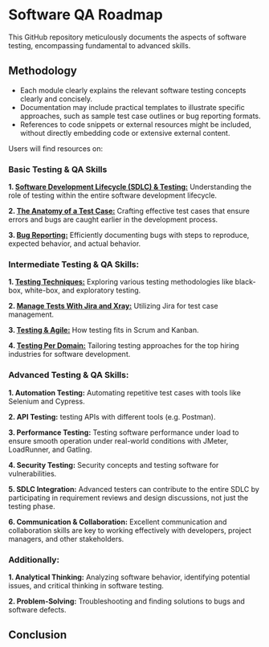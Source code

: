 # Software QA Roadmap

This GitHub repository meticulously documents the aspects of software testing, encompassing fundamental to advanced skills.

## Methodology

- Each module clearly explains the relevant software testing concepts clearly and concisely.
- Documentation may include practical templates to illustrate specific approaches, such as sample test case outlines or bug reporting formats.
- References to code snippets or external resources might be included, without directly embedding code or extensive external content.

Users will find resources on:

### Basic Testing & QA Skills

**1. [Software Development Lifecycle (SDLC) & Testing:](https://github.com/AilenM93/softwareqa/tree/4a16ba48383a24a8a1b2e7a78c6c3090e3c2a3f9/00-SOFTWARE-DEVELOPMENT-LIFECYCLE-SDLC)** Understanding the role of testing within the entire software development lifecycle.

**2. [The Anatomy of a Test Case:](https://github.com/amandaestevez/softwareqa/tree/03531fd396603668277c9fbfa25d723c2469f1d0/01-TEST-CASES)** Crafting effective test cases that ensure errors and bugs are caught earlier in the development process.

**3. [Bug Reporting:](https://github.com/amandaestevez/softwareqa/tree/f76ecaf851d7ed7cf56cf84a268a7330aa8f9e80/02-BUG-REPORTING)** Efficiently documenting bugs with steps to reproduce, expected behavior, and actual behavior.

### Intermediate Testing & QA Skills:

**1. [Testing Techniques:](https://github.com/amandaestevez/softwareqa/tree/f6f74e209ec8fa73e928a1d5bcf9c5ec0ee1637c/03-TESTING-TECHNIQUES)** Exploring various testing methodologies like black-box, white-box, and exploratory testing.

**2. [Manage Tests With Jira and Xray:](https://github.com/amandaestevez/softwareqa/blob/de1f6b6a3cfe5a08bfffca3e5dc726907a7b456f/04-TEST-MANAGEMENT-TOOLS/README.md)**  Utilizing Jira for test case management.

**3. [Testing & Agile:](https://github.com/amandaestevez/softwareqa/tree/df85adf828ac8e13bd76a0deb6609d8a1741bfb5/05-TESTING-%26-AGILE)**  How testing fits in Scrum and Kanban.

**4. [Testing Per Domain:](https://github.com/amandaestevez/softwareqa/tree/df2929eb6f083f9cb857be244d8e7cfadf519f70/06-TESTING-PER-DOMAIN)** Tailoring testing approaches for the top hiring industries for software development.

### Advanced Testing & QA Skills:

**1. Automation Testing:** Automating repetitive test cases with tools like Selenium and Cypress.

**2. API Testing:** testing APIs with different tools (e.g. Postman).

**3. Performance Testing:** Testing software performance under load to ensure smooth operation under real-world conditions with JMeter, LoadRunner, and Gatling.

**4. Security Testing:** Security concepts and testing software for vulnerabilities.

**5. SDLC Integration:** Advanced testers can contribute to the entire SDLC by participating in requirement reviews and design discussions, not just the testing phase.

**6. Communication & Collaboration:** Excellent communication and collaboration skills are key to working effectively with developers, project managers, and other stakeholders.

### Additionally:

**1. Analytical Thinking:** Analyzing software behavior, identifying potential issues, and critical thinking in software testing.

**2. Problem-Solving:** Troubleshooting and finding solutions to bugs and software defects.


## Conclusion


